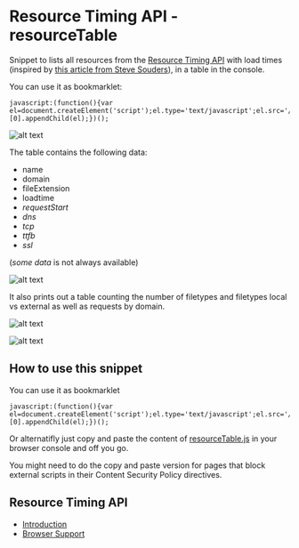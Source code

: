 Resource Timing API - resourceTable
===================================

Snippet to lists all resources from the [Resource Timing API](http://www.w3.org/TR/resource-timing/) with load times (inspired by [this article from Steve Souders](http://www.stevesouders.com/blog/2014/08/21/resource-timing-practical-tips/)), in a table in the console.

You can use it as bookmarklet:

```
javascript:(function(){var el=document.createElement('script');el.type='text/javascript';el.src='//micmro.github.io/resourceTable/resourceTable.js';document.getElementsByTagName('body')[0].appendChild(el);})();
```

![alt text](https://raw.githubusercontent.com/micmro/resourceTable/gh-pages/readme-assets/screenshot-bookmarklet.png "screenshot of pie graph output of bookmarklet")



The table contains the following data:
- name
- domain
- fileExtension
- loadtime
- *requestStart*
- *dns*
- *tcp*
- *ttfb*
- *ssl*

(*some data* is not always available)

![alt text](https://raw.githubusercontent.com/micmro/resourceTable/gh-pages/readme-assets/resourceTable-tables-ressources.png "tabular output of all ressources in the page")


It also prints out a table counting the number of filetypes and filetypes local vs external as well as requests by domain.


![alt text](https://raw.githubusercontent.com/micmro/resourceTable/gh-pages/readme-assets/resourceTable-tables-file-type.png "two tables with ressources type count globally and but local / external")

![alt text](https://raw.githubusercontent.com/micmro/resourceTable/gh-pages/readme-assets/resourceTable-tables-request-by-domain.png "tables with requests by domain")


How to use this snippet
-----------------------

You can use it as bookmarklet

```
javascript:(function(){var el=document.createElement('script');el.type='text/javascript';el.src='//micmro.github.io/resourceTable/resourceTable.js';document.getElementsByTagName('body')[0].appendChild(el);})();
```

Or alternatifly just copy and paste the content of [resourceTable.js](https://raw.githubusercontent.com/micmro/resourceTable/master/resourceTable.js) in your browser console and off you go.

You might need to do the copy and paste version for pages that block external scripts in their Content Security Policy directives.


Resource Timing API 
--------------------
- [Introduction](http://googledevelopers.blogspot.ca/2013/12/measuring-network-performance-with.html)
- [Browser Support](http://caniuse.com/#feat=resource-timing)